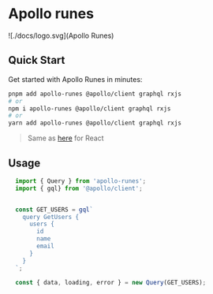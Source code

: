 # Apollo runes

![./docs/logo.svg](Apollo Runes)

## Quick Start

Get started with Apollo Runes in minutes:

```bash
pnpm add apollo-runes @apollo/client graphql rxjs
# or
npm i apollo-runes @apollo/client graphql rxjs
# or
yarn add apollo-runes @apollo/client graphql rxjs
```

> Same as [here](https://www.apollographql.com/docs/react/get-started#step-2-install-dependencies) for React

## Usage

```ts
  import { Query } from 'apollo-runes';
  import { gql} from '@apollo/client';


  const GET_USERS = gql`
    query GetUsers {
      users {
        id
        name
        email
      }
    }
  `;

  const { data, loading, error } = new Query(GET_USERS);
```

